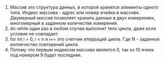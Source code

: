 1. Массив это структура данных, в которой хранятся элементы одного типа.
Индекс массива - адрес или номер ячейки в массиве.
Двумерный массив позволяет хранить данные в двух измерениях, многомерный в заданном количестве измерений.
2. do-while один раз в любом случае выполнит тело цикла, даже если условие не совпадает.
3. for int i = 0, i < n и i++  это счетчик итерраций цикла. Где N - заданное колличество повторений цикла.
4. Потому что первым индексом массива является 0, так из 10 ячеек под номером 9 будет последняя.

